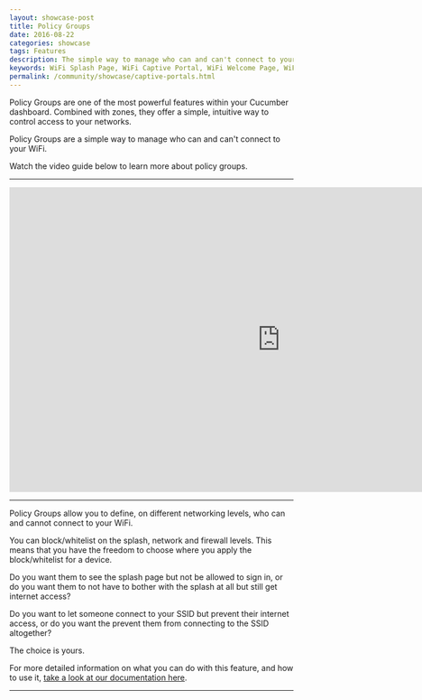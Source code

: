 ```yaml
---
layout: showcase-post
title: Policy Groups
date: 2016-08-22
categories: showcase
tags: Features
description: The simple way to manage who can and can't connect to your WiFi.
keywords: WiFi Splash Page, WiFi Captive Portal, WiFi Welcome Page, WiFi Splash page html5, WiFi splash page example, wifi splash page template
permalink: /community/showcase/captive-portals.html
---
```


Policy Groups are one of the most powerful features within your Cucumber dashboard. Combined with zones, they offer a simple, intuitive way to control access to your networks.

Policy Groups are a simple way to manage who can and can't connect to your WiFi.

Watch the video guide below to learn more about policy groups.

<hr>

<div class='embed-container'>
<iframe width="960" height="540" src="https://www.youtube.com/embed/g7sU7fAjFbE?rel=0&amp;color=white&amp;showinfo=0&amp;autohide=1" frameborder="0" allowfullscreen></iframe>
</div>

<hr>

Policy Groups allow you to define, on different networking levels, who can and cannot connect to your WiFi.

You can block/whitelist on the splash, network and firewall levels. This means that you have the freedom to choose where you apply the block/whitelist for a device.

Do you want them to see the splash page but not be allowed to sign in, or do you want them to not have to bother with the splash at all but still get internet access?

Do you want to let someone connect to your SSID but prevent their internet access, or do you want the prevent them from connecting to the SSID altogether?

The choice is yours.

For more detailed information on what you can do with this feature, and how to use it, <a href="http://docs.cucumberwifi.io/article/434-understanding-policy-groups">take a look at our documentation here</a>.

---
